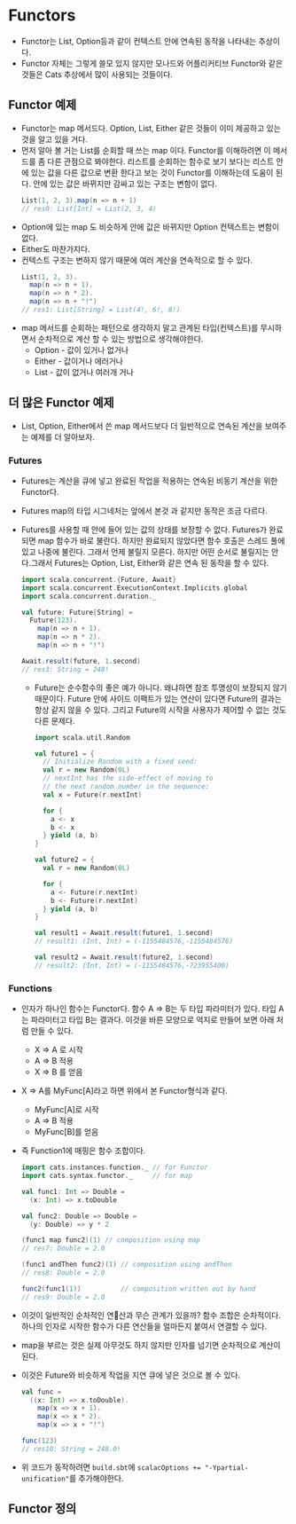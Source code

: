 # Functors

- Functor는 List, Option등과 같이 컨텍스트 안에 연속된 동작을 나타내는 추상이다.
- Functor 자체는 그렇게 쓸모 있지 않지만 모나드와 어플리커티브 Functor와 같은 것들은 Cats 추상에서
  많이 사용되는 것들이다.

## Functor 예제

- Functor는 map 메서드다. Option, List, Either 같은 것들이 이미 제공하고 있는 것을 알고 있을 거다.
- 먼저 알아 볼 거는 List를 순회할 때 쓰는 map 이다. Functor를 이해하려면 이 메서드를 좀 다른 관점으로
  봐야한다. 리스트를 순회하는 함수로 보기 보다는 리스트 안에 있는 값을 다른 값으로 변환 한다고 보는 것이
  Functor를 이해하는데 도움이 된다. 안에 있는 값은 바뀌지만 감싸고 있는 구조는 변함이 없다.
  ```scala
  List(1, 2, 3).map(n => n + 1)
  // res0: List[Int] = List(2, 3, 4)
  ```
- Option에 있는 map 도 비슷하게 안에 값은 바뀌지만 Option 컨텍스트는 변함이 없다.
- Either도 마찬가지다.
- 컨텍스트 구조는 변하지 않기 때문에 여러 계산을 연속적으로 할 수 있다.
  ```scala
  List(1, 2, 3).
    map(n => n + 1).
    map(n => n * 2).
    map(n => n + "!")
  // res1: List[String] = List(4!, 6!, 8!)
  ```
- map 메서드를 순회하는 패턴으로 생각하지 말고 관계된 타입(컨텍스트)를 무시하면서 순차적으로 계산 할 수 있는
  방법으로 생각해야한다.
  - Option - 값이 있거나 없거나
  - Either - 값이거나 에러거나
  - List - 값이 없거나 여러개 거나

## 더 많은 Functor 예제

- List, Option, Either에서 쓴 map 메서드보다 더 일반적으로 연속된 계산을 보여주는 예제를 더 알아보자.

### Futures

- Futures는 계산을 큐에 넣고 완료된 작업을 적용하는 연속된 비동기 계산을 위한 Functor다.
- Futures map의 타입 시그네처는 앞에서 본것 과 같지만 동작은 조금 다르다.
- Futures를 사용할 때 안에 들어 있는 값의 상태를 보장할 수 없다. Futures가 완료되면 map 함수가 바로 불란다.
  하지만 완료되지 않았다면 함수 호출은 스레드 풀에 있고 나중에 불린다. 그래서 언제 불릴지 모른다. 하지만
  어떤 순서로 불릴지는 안다.그래서 Futures는 Option, List, Either와 같은 연속 된 동작을 할 수 있다.
  ```scala
  import scala.concurrent.{Future, Await}
  import scala.concurrent.ExecutionContext.Implicits.global
  import scala.concurrent.duration._

  val future: Future[String] =
    Future(123).
      map(n => n + 1).
      map(n => n * 2).
      map(n => n + "!")

  Await.result(future, 1.second)
  // res3: String = 248!
  ```

  - Future는 순수함수의 좋은 예가 아니다. 왜냐하면 참조 투명성이 보장되지 않기 때문이다. Future 안에
    사이드 이팩트가 있는 연산이 있다면 Future의 결과는 항상 같지 않을 수 있다. 그리고 Future의 시작을
    사용자가 제어할 수 없는 것도 다른 문제다.
    ```scala
    import scala.util.Random

    val future1 = {
      // Initialize Random with a fixed seed:
      val r = new Random(0L)
      // nextInt has the side-effect of moving to
      // the next random number in the sequence:
      val x = Future(r.nextInt)

      for {
        a <- x
        b <- x
      } yield (a, b)
    }

    val future2 = {
      val r = new Random(0L)

      for {
        a <- Future(r.nextInt)
        b <- Future(r.nextInt)
      } yield (a, b)
    }

    val result1 = Await.result(future1, 1.second)
    // result1: (Int, Int) = (-1155484576,-1155484576)

    val result2 = Await.result(future2, 1.second)
    // result2: (Int, Int) = (-1155484576,-723955400)
    ```

### Functions

- 인자가 하나인 함수는 Functor다. 함수 A => B는 두 타입 파라미터가 있다. 타입 A는 파라미터고 타입 B는
  결과다. 이것을 바른 모양으로 억지로 만들어 보면 아래 처럼 만들 수 있다.
  - X => A 로 시작
  - A => B 적용
  - X => B 를 얻음

- X => A를 MyFunc[A]라고 하면 위에서 본 Functor형식과 같다.
  - MyFunc[A]로 시작
  - A => B 적용
  - MyFunc[B]를 얻음

- 즉 Function1에 매핑은 함수 조합이다.
  ```scala
  import cats.instances.function._ // for Functor
  import cats.syntax.functor._     // for map

  val func1: Int => Double =
    (x: Int) => x.toDouble

  val func2: Double => Double =
    (y: Double) => y * 2

  (func1 map func2)(1) // composition using map
  // res7: Double = 2.0

  (func1 andThen func2)(1) // composition using andThen
  // res8: Double = 2.0

  func2(func1(1))          // composition written out by hand
  // res9: Double = 2.0
  ```

- 이것이 일반적인 순차적인 연산과 무슨 관계가 있을까? 함수 조합은 순차적이다. 하나의 인자로 시작한 함수가
  다른 연산들을 얼마든지 붙여서 연결할 수 있다.
- map을 부르는 것은 실제 아무것도 하지 않지만 인자를 넘기면 순차적으로 계산이된다.
- 이것은 Future와 비슷하게 작업을 지연 큐에 넣은 것으로 볼 수 있다.
  ```scala
  val func =
    ((x: Int) => x.toDouble).
      map(x => x + 1).
      map(x => x * 2).
      map(x => x + "!")

  func(123)
  // res10: String = 248.0!
  ```

- 위 코드가 동작하려면 `build.sbt`에 `scalacOptions += "-Ypartial-unification"`를 추가해야한다.

## Functor 정의
